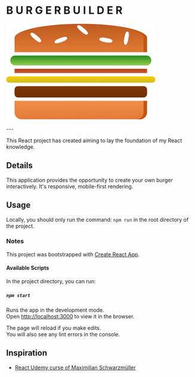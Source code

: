 # B U R G E R    B U I L D E R

<p align="center">

  ![logo](./src/assets/images/burger-logo.png)
</p>
---

This React project has created aiming to lay the foundation of my React knowledge.

## Details

This application provides the opportunity to create your own burger interactively.
It's responsive, mobile-first rendering.

## Usage

Locally, you should only run the command: `npm run` in the root directory of the project.



### Notes

This project was bootstrapped with [Create React App](https://github.com/facebook/create-react-app).

#### Available Scripts

In the project directory, you can run:

##### `npm start`

Runs the app in the development mode.<br />
Open [http://localhost:3000](http://localhost:3000) to view it in the browser.

The page will reload if you make edits.<br />
You will also see any lint errors in the console.

## Inspiration

- [React Udemy curse of Maximilian Schwarzmüller](https://www.udemy.com/course/react-the-complete-guide-incl-redux/)
